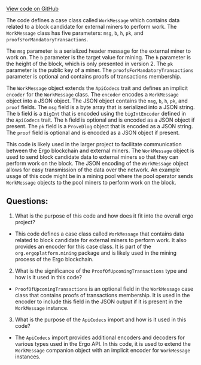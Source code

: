 [View code on GitHub](https://github.com/ergoplatform/ergo/src/main/scala/org/ergoplatform/mining/WorkMessage.scala)

The code defines a case class called `WorkMessage` which contains data related to a block candidate for external miners to perform work. The `WorkMessage` class has five parameters: `msg`, `b`, `h`, `pk`, and `proofsForMandatoryTransactions`. 

The `msg` parameter is a serialized header message for the external miner to work on. The `b` parameter is the target value for mining. The `h` parameter is the height of the block, which is only presented in version 2. The `pk` parameter is the public key of a miner. The `proofsForMandatoryTransactions` parameter is optional and contains proofs of transactions membership.

The `WorkMessage` object extends the `ApiCodecs` trait and defines an implicit `encoder` for the `WorkMessage` class. The `encoder` encodes a `WorkMessage` object into a JSON object. The JSON object contains the `msg`, `b`, `h`, `pk`, and `proof` fields. The `msg` field is a byte array that is serialized into a JSON string. The `b` field is a `BigInt` that is encoded using the `bigIntEncoder` defined in the `ApiCodecs` trait. The `h` field is optional and is encoded as a JSON object if present. The `pk` field is a `ProveDlog` object that is encoded as a JSON string. The `proof` field is optional and is encoded as a JSON object if present.

This code is likely used in the larger project to facilitate communication between the Ergo blockchain and external miners. The `WorkMessage` object is used to send block candidate data to external miners so that they can perform work on the block. The JSON encoding of the `WorkMessage` object allows for easy transmission of the data over the network. An example usage of this code might be in a mining pool where the pool operator sends `WorkMessage` objects to the pool miners to perform work on the block.
## Questions: 
 1. What is the purpose of this code and how does it fit into the overall ergo project?
- This code defines a case class called `WorkMessage` that contains data related to block candidate for external miners to perform work. It also provides an encoder for this case class. It is part of the `org.ergoplatform.mining` package and is likely used in the mining process of the Ergo blockchain.

2. What is the significance of the `ProofOfUpcomingTransactions` type and how is it used in this code?
- `ProofOfUpcomingTransactions` is an optional field in the `WorkMessage` case class that contains proofs of transactions membership. It is used in the encoder to include this field in the JSON output if it is present in the `WorkMessage` instance.

3. What is the purpose of the `ApiCodecs` import and how is it used in this code?
- The `ApiCodecs` import provides additional encoders and decoders for various types used in the Ergo API. In this code, it is used to extend the `WorkMessage` companion object with an implicit encoder for `WorkMessage` instances.